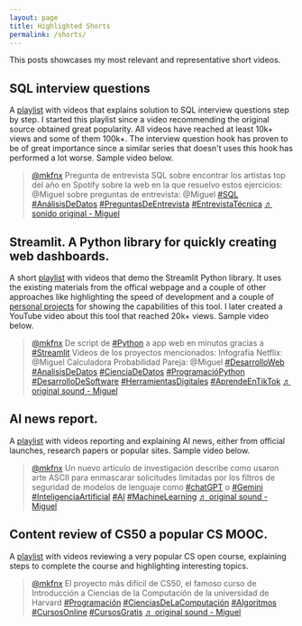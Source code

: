 ```yaml
---
layout: page
title: Highlighted Shorts
permalink: /shorts/
---
```


This posts showcases my most relevant and representative short videos.

## SQL interview questions

A [playlist](https://www.tiktok.com/@mkfnx/playlist/Preguntas%20Entrevista%20SQL-7268431297386367750?is_from_webapp=1&sender_device=pc) with videos that explains solution to SQL interview questions step by step. I started this playlist since a video recommending the original source obtained great popularity. All videos have reached at least 10k+ views and some of them 100k+. The interview question hook has proven to be of great importance since a similar series that doesn't uses this hook has performed a lot worse. Sample video below.

<blockquote class="tiktok-embed" cite="https://www.tiktok.com/@mkfnx/video/7271002744217996549" data-video-id="7271002744217996549" style="max-width: 605px;min-width: 325px;" > <section> <a target="_blank" title="@mkfnx" href="https://www.tiktok.com/@mkfnx?refer=embed">@mkfnx</a> Pregunta de entrevista SQL sobre encontrar los artistas top del año en Spotify sobre la web en la que resuelvo estos ejercicios: @Miguel  sobre preguntas de entrevista: @Miguel  <a title="SQL" target="_blank" href="https://www.tiktok.com/tag/SQL?refer=embed">#SQL</a> <a title="AnálisisDeDatos" target="_blank" href="https://www.tiktok.com/tag/An%C3%A1lisisDeDatos?refer=embed">#AnálisisDeDatos</a> <a title="PreguntasDeEntrevista" target="_blank" href="https://www.tiktok.com/tag/PreguntasDeEntrevista?refer=embed">#PreguntasDeEntrevista</a> <a title="EntrevistaTécnica" target="_blank" href="https://www.tiktok.com/tag/EntrevistaT%C3%A9cnica?refer=embed">#EntrevistaTécnica</a> <a target="_blank" title="♬ sonido original - Miguel" href="https://www.tiktok.com/music/sonido-original-7271002765017811718?refer=embed">♬ sonido original - Miguel</a> </section> </blockquote> <script async src="https://www.tiktok.com/embed.js"></script>


## Streamlit. A Python library for quickly creating web dashboards.

A short [playlist](https://www.tiktok.com/@mkfnx/playlist/Dashboards%20Web%20con%20Python-7268424976154561285?is_from_webapp=1&sender_device=pc) with videos that demo the Streamlit Python library. It uses the existing materials from the offical webpage and a couple of other approaches like highlighting the speed of development and a couple of [personal projects](https://share.streamlit.io/user/mkfnx) for showing the capabilities of this tool. I later created a YouTube video about this tool that reached 20k+ views. Sample video below.

<blockquote class="tiktok-embed" cite="https://www.tiktok.com/@mkfnx/video/7252139521242959110" data-video-id="7252139521242959110" style="max-width: 605px;min-width: 325px;" > <section> <a target="_blank" title="@mkfnx" href="https://www.tiktok.com/@mkfnx?refer=embed">@mkfnx</a> De script de <a title="python" target="_blank" href="https://www.tiktok.com/tag/python?refer=embed">#Python</a> a app web en minutos gracias a <a title="streamlit" target="_blank" href="https://www.tiktok.com/tag/streamlit?refer=embed">#Streamlit</a> Videos de los proyectos mencionados: Infografía Netflix: @Miguel  Calculadora Probabilidad Pareja: @Miguel  <a title="desarrolloweb" target="_blank" href="https://www.tiktok.com/tag/desarrolloweb?refer=embed">#DesarrolloWeb</a> <a title="analisisdedatos" target="_blank" href="https://www.tiktok.com/tag/analisisdedatos?refer=embed">#AnalisisDeDatos</a> <a title="cienciadedatos" target="_blank" href="https://www.tiktok.com/tag/cienciadedatos?refer=embed">#CienciaDeDatos</a> <a title="programaciópython" target="_blank" href="https://www.tiktok.com/tag/programaci%C3%B3python?refer=embed">#ProgramacióPython</a> <a title="desarrollodesoftware" target="_blank" href="https://www.tiktok.com/tag/desarrollodesoftware?refer=embed">#DesarrolloDeSoftware</a> <a title="herramientasdigitales" target="_blank" href="https://www.tiktok.com/tag/herramientasdigitales?refer=embed">#HerramientasDigitales</a> <a title="aprendeentiktok" target="_blank" href="https://www.tiktok.com/tag/aprendeentiktok?refer=embed">#AprendeEnTikTok</a> <a target="_blank" title="♬ original sound - Miguel" href="https://www.tiktok.com/music/original-sound-7252139531448158981?refer=embed">♬ original sound - Miguel</a> </section> </blockquote> <script async src="https://www.tiktok.com/embed.js"></script>


## AI news report.

A [playlist](https://www.tiktok.com/@mkfnx/playlist/Noticias%20IA-7445887255351610118?is_from_webapp=1&sender_device=pc) with videos reporting and explaining AI news, either from official launches, research papers or popular sites. Sample video below.

<blockquote class="tiktok-embed" cite="https://www.tiktok.com/@mkfnx/video/7345231109212376326" data-video-id="7345231109212376326" style="max-width: 605px;min-width: 325px;" > <section> <a target="_blank" title="@mkfnx" href="https://www.tiktok.com/@mkfnx?refer=embed">@mkfnx</a> Un nuevo artículo de investigación describe como usaron arte ASCII para enmascarar solicitudes limitadas por los filtros de seguridad de modelos de lenguaje como <a title="chatgpt" target="_blank" href="https://www.tiktok.com/tag/chatgpt?refer=embed">#chatGPT</a> o <a title="gemini" target="_blank" href="https://www.tiktok.com/tag/gemini?refer=embed">#Gemini</a> <a title="inteligenciaartificial" target="_blank" href="https://www.tiktok.com/tag/inteligenciaartificial?refer=embed">#InteligenciaArtificial</a> <a title="ai" target="_blank" href="https://www.tiktok.com/tag/ai?refer=embed">#AI</a> <a title="machinelearning" target="_blank" href="https://www.tiktok.com/tag/machinelearning?refer=embed">#MachineLearning</a> <a target="_blank" title="♬ original sound - Miguel" href="https://www.tiktok.com/music/original-sound-7345231121375939333?refer=embed">♬ original sound - Miguel</a> </section> </blockquote> <script async src="https://www.tiktok.com/embed.js"></script>


## Content review of CS50 a popular CS MOOC.

A [playlist](https://www.tiktok.com/@mkfnx/playlist/Cursos%20Harvard-7268436223658986246?is_from_webapp=1&sender_device=pc) with videos reviewing a very popular CS open course, explaining steps to complete the course and highlighting interesting topics.

<blockquote class="tiktok-embed" cite="https://www.tiktok.com/@mkfnx/video/7278136747358178565" data-video-id="7278136747358178565" style="max-width: 605px;min-width: 325px;" > <section> <a target="_blank" title="@mkfnx" href="https://www.tiktok.com/@mkfnx?refer=embed">@mkfnx</a> El proyecto más difícil de CS50, el famoso curso de Introducción a Ciencias de la Computación de la universidad de Harvard <a title="programación" target="_blank" href="https://www.tiktok.com/tag/programaci%C3%B3n?refer=embed">#Programación</a> <a title="cienciasdelacomputación" target="_blank" href="https://www.tiktok.com/tag/cienciasdelacomputaci%C3%B3n?refer=embed">#CienciasDeLaComputación</a> <a title="algoritmos" target="_blank" href="https://www.tiktok.com/tag/algoritmos?refer=embed">#Algoritmos</a> <a title="cursosonline" target="_blank" href="https://www.tiktok.com/tag/cursosonline?refer=embed">#CursosOnline</a> <a title="cursosgratis" target="_blank" href="https://www.tiktok.com/tag/cursosgratis?refer=embed">#CursosGratis</a> <a target="_blank" title="♬ original sound - Miguel" href="https://www.tiktok.com/music/original-sound-7278136770750581509?refer=embed">♬ original sound - Miguel</a> </section> </blockquote> <script async src="https://www.tiktok.com/embed.js"></script>
